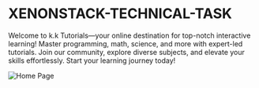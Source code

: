 # XENONSTACK-TECHNICAL-TASK
Welcome to k.k Tutorials—your online destination for top-notch interactive learning! Master programming, math, science, and more with expert-led tutorials. Join our community, explore diverse subjects, and elevate your skills effortlessly. Start your learning journey today!


![Home Page](https://github.com/Kanhaiya131/XENONSTACK-TECHNICAL-TASK/assets/79017602/76bc4e89-c0bb-44be-9cdd-e574c4652d5c)
